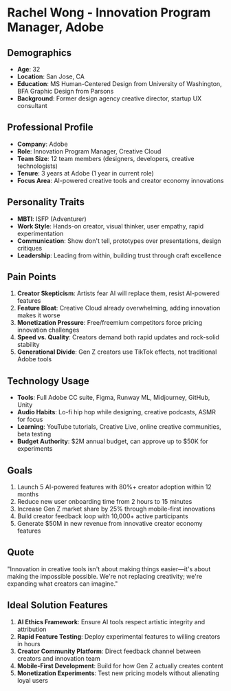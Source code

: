 # Rachel Wong - Innovation Program Manager, Adobe

## Demographics
- **Age**: 32
- **Location**: San Jose, CA
- **Education**: MS Human-Centered Design from University of Washington, BFA Graphic Design from Parsons
- **Background**: Former design agency creative director, startup UX consultant

## Professional Profile
- **Company**: Adobe
- **Role**: Innovation Program Manager, Creative Cloud
- **Team Size**: 12 team members (designers, developers, creative technologists)
- **Tenure**: 3 years at Adobe (1 year in current role)
- **Focus Area**: AI-powered creative tools and creator economy innovations

## Personality Traits
- **MBTI**: ISFP (Adventurer)
- **Work Style**: Hands-on creator, visual thinker, user empathy, rapid experimentation
- **Communication**: Show don't tell, prototypes over presentations, design critiques
- **Leadership**: Leading from within, building trust through craft excellence

## Pain Points
1. **Creator Skepticism**: Artists fear AI will replace them, resist AI-powered features
2. **Feature Bloat**: Creative Cloud already overwhelming, adding innovation makes it worse
3. **Monetization Pressure**: Free/freemium competitors force pricing innovation challenges
4. **Speed vs. Quality**: Creators demand both rapid updates and rock-solid stability
5. **Generational Divide**: Gen Z creators use TikTok effects, not traditional Adobe tools

## Technology Usage
- **Tools**: Full Adobe CC suite, Figma, Runway ML, Midjourney, GitHub, Unity
- **Audio Habits**: Lo-fi hip hop while designing, creative podcasts, ASMR for focus
- **Learning**: YouTube tutorials, Creative Live, online creative communities, beta testing
- **Budget Authority**: $2M annual budget, can approve up to $50K for experiments

## Goals
1. Launch 5 AI-powered features with 80%+ creator adoption within 12 months
2. Reduce new user onboarding time from 2 hours to 15 minutes
3. Increase Gen Z market share by 25% through mobile-first innovations
4. Build creator feedback loop with 10,000+ active participants
5. Generate $50M in new revenue from innovative creator economy features

## Quote
"Innovation in creative tools isn't about making things easier—it's about making the impossible possible. We're not replacing creativity; we're expanding what creators can imagine."

## Ideal Solution Features
1. **AI Ethics Framework**: Ensure AI tools respect artistic integrity and attribution
2. **Rapid Feature Testing**: Deploy experimental features to willing creators in hours
3. **Creator Community Platform**: Direct feedback channel between creators and innovation team
4. **Mobile-First Development**: Build for how Gen Z actually creates content
5. **Monetization Experiments**: Test new pricing models without alienating loyal users